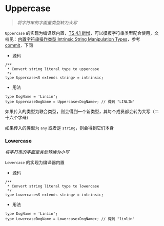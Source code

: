 # Uppercase

> _将字符串的字面量类型转为大写_

`Uppercase` 的实现为编译器内置，[TS 4.1 新增](https://link.juejin.cn/?target=https%3A%2F%2Fwww.typescriptlang.org%2Fdocs%2Fhandbook%2Frelease-notes%2Ftypescript-4-1.html%23template-literal-types)，可以模板字符串类型配合使用，文档见：[内置字符串操作类型 Intrinsic String Manipulation Types](https://link.juejin.cn/?target=https%3A%2F%2Fwww.typescriptlang.org%2Fdocs%2Fhandbook%2F2%2Ftemplate-literal-types.html%23intrinsic-string-manipulation-types)，参考 [commit](https://link.juejin.cn/?target=https%3A%2F%2Fgithub.com%2Fmicrosoft%2FTypeScript%2Fcommit%2Ffbce4f6c989e4296ab43873ffc78e9c17809cac9)，下同

- 源码

```tsx
/**
 * Convert string literal type to uppercase
 */
type Uppercase<S extends string> = intrinsic;
```

- 用法

```tsx
type DogName = 'LinLin';
type UppercaseDogName = Uppercase<DogName>; // 得到 "LINLIN"
```

如果传入的类型为联合类型，则会得到一个新类型，其每个成员都会转为大写（二十六个字母）

如果传入的类型为 `any` 或者是 `string`，则会得到它们本身

### Lowercase

_将字符串的字面量类型转换为小写_

`Lowercase` 的实现为编译器内置

- 源码

```tsx
/**
 * Convert string literal type to lowercase
 */
type Lowercase<S extends string> = intrinsic;
```

- 用法

```tsx
type DogName = 'LinLin';
type LowercaseDogName = Lowercase<DogName>; // 得到 "linlin"
```
